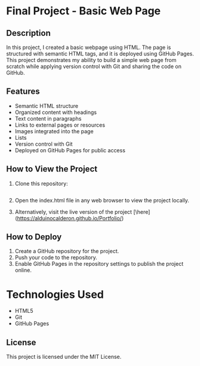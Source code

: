 # Final Project - Basic Web Page

## Description
In this project, I created a basic webpage using HTML. The page is structured with semantic HTML tags, and it is deployed using GitHub Pages. This project demonstrates my ability to build a simple web page from scratch while applying version control with Git and sharing the code on GitHub.

## Features
- Semantic HTML structure 
- Organized content with headings 
- Text content in paragraphs 
- Links to external pages or resources
- Images integrated into the page
- Lists
- Version control with Git
- Deployed on GitHub Pages for public access

## How to View the Project
1. Clone this repository: 
```git clone https://github.com/AlduinoCalderon/Portfolio.git
```
2. Open the index.html file in any web browser to view the project locally.

3. Alternatively, visit the live version of the project [\here\](https://alduinocalderon.github.io/Portfolio/)

## How to Deploy
1. Create a GitHub repository for the project.
2. Push your code to the repository.
3. Enable GitHub Pages in the repository settings to publish the project online.

# Technologies Used
- HTML5
- Git
- GitHub Pages
## License
This project is licensed under the MIT License.